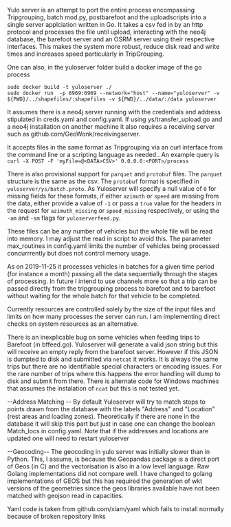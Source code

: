 Yulo server is an attempt to port the entire process encompassing Tripgrouping, batch mod.py, postbarefoot and the uploadscripts into a single server applciation written in Go. It takes a csv fed in by an http protocol and processes the file until upload, interacting with the neo4j database, the barefoot server and an OSRM server using their respective interfaces. This makes the system more robust, reduce disk read and write times and increases speed particularly in TripGrouping.

One can also, in the yuloserver folder build a docker image of the go process
```
sudo docker build -t yuloserver ./
sudo docker run  -p 6969:6969 --network="host" --name="yuloserver" -v ${PWD}/../shapefiles/:shapefiles -v ${PWD}/../data/:/data yuloserver 
```

It assumes there is a neo4j server running with the credentials and address stipulated in creds.yaml and config.yaml. If using ys/transfer_upload.go and a neo4j installation on another machine it also requires a receiving server such as github.com/GeoWonk/receivingserver.

It accepts files in the same format as Tripgrouping via an curl interface from the command line or a scripting language as needed.. An example query is
```curl -X POST -F 'myFile=@<DATA>CSV>' 0.0.0.0:<PORT>/process ```


There is also provisional support for `parquet` and `protobuf` files. The `parquet` structure is the same as the csv. The `protobuf` format is specified in `yuloserver/ys/batch.proto`. As Yuloserver will specify a null value of `0` for missing fields for these formats, if either `azimuth` or `speed` are missing from the data, either provide a value of `-1` or pass a `true` value for the headers in the request for `azimuth_missing` or `speed_missing` respectively, or using the `-am` and `-sm` flags for `yuloserverfeed.py`.


These files can be any number of vehicles but the whole file will be read into memory. I may adjust the read in script to avoid this. The parameter max_routines in config.yaml limits the number of vehicles being processed concurrrently but does not control memory usage.

As on 2019-11-25 it processes vehicles in batches for a given time period (for instance a month) passing all the data sequentially through the stages of processing. In future I intend to use channels more so that a trip can be passed directly from the tripgrouping process to barefoot and to barefoot without waiting for the whole batch for that vehicle to be completed. 

Currently resources are controlled solely by the size of the input files and limits on how many processes the server can run. I am implementing direct checks on system resources as an alternative.

There is an inexplicable bug on some vehicles when feeding trips to Barefoot (in bffeed.go). Yuloserver will generate a valid json string but this will receive an empty reply from the barefoot server. However if this JSON is dumpted to disk and submitted via `netcat` it works. It is always the same trips but there are no identifiable special characters or encoding issues. For the rare number of trips where this happens the error handling will dump to disk and submit from there. There is alternate code for Windows machines that assumes the instalation of `ncat` but this is not tested yet.



--Address Matching -- 
By default Yuloserver will try to match stops to points drawn from the database with the labels "Address" and "Location" (rest areas and loading zones). Theoretically if there are none in the database it will skip this part but just in case one can change the boolean Match_locs in config.yaml. Note that if the addresses and locations are updated one will need to restart yuloserver

--Geocoding--
The geocoding in yulo server was initially slower than in Python. This, I assume, is because the Geopandas package is a direct port of Geos (in C) and the vectorisation is also in a low level language. Raw Golang implementations did not compare well. I have changed to golang implementations of GEOS but this has required the generation of wkt versions of the geometries since the geos libraries available have not been matched with geojson read in capacities.




Yaml code is taken from github.com/xiam/yaml which fails to install normally because of broken repository links